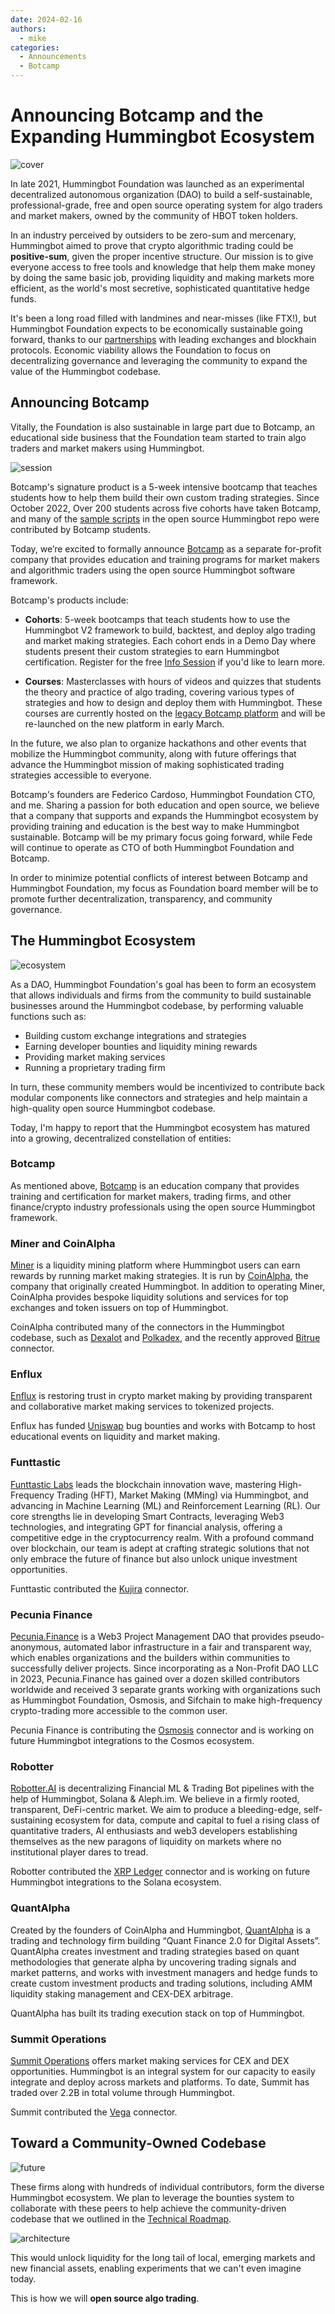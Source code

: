 ```yaml
---
date: 2024-02-16
authors:
  - mike
categories:
  - Announcements
  - Botcamp
---
```


# Announcing Botcamp and the Expanding Hummingbot Ecosystem

![cover](cover.webp)

In late 2021, Hummingbot Foundation was launched as an experimental decentralized autonomous organization (DAO) to build a self-sustainable, professional-grade, free and open source operating system for algo traders and market makers, owned by the community of HBOT token holders.

In an industry perceived by outsiders to be zero-sum and mercenary, Hummingbot aimed to prove that crypto algorithmic trading could be **positive-sum**, given the proper incentive structure. Our mission is to give everyone access to free tools and knowledge that help them make money by doing the same basic job, providing liquidity and making markets more efficient, as the world's most secretive, sophisticated quantitative hedge funds. 

It's been a long road filled with landmines and near-misses (like FTX!), but Hummingbot Foundation expects to be economically sustainable going forward, thanks to our [partnerships](/about/sponsors/) with leading exchanges and blockhain protocols. Economic viability allows the Foundation to focus on decentralizing governance and leveraging the community to expand the value of the Hummingbot codebase.

## Announcing Botcamp

Vitally, the Foundation is also sustainable in large part due to Botcamp, an educational side business that the Foundation team started to train algo traders and market makers using Hummingbot.

![session](session.png)

Botcamp's signature product is a 5-week intensive bootcamp that teaches students how to help them build their own custom trading strategies. Since October 2022, Over 200 students across five cohorts have taken Botcamp, and many of the [sample scripts](https://github.com/hummingbot/hummingbot/tree/master/scripts/archived_scripts/community_scripts) in the open source Hummingbot repo were contributed by Botcamp students.

Today, we’re excited to formally announce [Botcamp](https://www.botcamp.xyz) as a separate for-profit company that provides education and training programs for market makers and algorithmic traders using the open source Hummingbot software framework. 

Botcamp's products include:

<!-- more -->

* **Cohorts**: 5-week bootcamps that teach students how to use the Hummingbot V2 framework to build, backtest, and deploy algo trading and market making strategies. Each cohort ends in a Demo Day where students present their custom strategies to earn Hummingbot certification. Register for the free [Info Session](https://www.botcamp.xyz/event/botcamp-info-session-4/register) if you'd like to learn more.

- **Courses**: Masterclasses with hours of videos and quizzes that students the theory and practice of algo trading, covering various types of strategies and how to design and deploy them with Hummingbot. These courses are currently hosted on the [legacy Botcamp platform](https://botcamp.hummingbot.org) and will be re-launched on the new platform in early March.

In the future, we also plan to organize hackathons and other events that mobilize the Hummingbot community, along with future offerings that advance the Hummingbot mission of making sophisticated trading strategies accessible to everyone.

Botcamp's founders are Federico Cardoso, Hummingbot Foundation CTO, and me. Sharing a passion for both education and open source, we believe that a company that supports and expands the Hummingbot ecosystem by providing training and education is the best way to make Hummingbot sustainable. Botcamp will be my primary focus going forward, while Fede will continue to operate as CTO of both Hummingbot Foundation and Botcamp.

In order to minimize potential conflicts of interest between Botcamp and Hummingbot Foundation, my focus as Foundation board member will be to promote further decentralization, transparency, and community governance.

## The Hummingbot Ecosystem

![ecosystem](ecosystem.png)

As a DAO, Hummingbot Foundation's goal has been to form an ecosystem that allows individuals and firms from the community to build sustainable businesses around the Hummingbot codebase, by performing valuable functions such as:

* Building custom exchange integrations and strategies
* Earning developer bounties and liquidity mining rewards
* Providing market making services
* Running a proprietary trading firm

In turn, these community members would be incentivized to contribute back modular components like connectors and strategies and help maintain a high-quality open source Hummingbot codebase. 

Today, I'm happy to report that the Hummingbot ecosystem has matured into a growing, decentralized constellation of entities:

### Botcamp

As mentioned above, [Botcamp](https://www.botcamp.xyz) is an education company that provides training and certification for market makers, trading firms, and other finance/crypto industry professionals using the open source Hummingbot framework.

### Miner and CoinAlpha

[Miner](https://miner.hummingbot.io) is a liquidity mining platform where Hummingbot users can earn rewards by running market making strategies. It is run by [CoinAlpha](https://coinalpha.com), the company that originally created Hummingbot. In addition to operating Miner, CoinAlpha provides bespoke liquidity solutions and services for top exchanges and token issuers on top of Hummingbot.

CoinAlpha contributed many of the connectors in the Hummingbot codebase, such as [Dexalot](/exchanges/dexalot) and [Polkadex](/exchanges/polkadex), and the recently approved [Bitrue](https://snapshot.org/#/hbot-ncp.eth/proposal/0x12d5a28f97e6ad6809f176a00fa665aa3fe2127dd1ccb72fe42a791bd8606761) connector.

### Enflux

[Enflux](https://www.enflux.io/) is restoring trust in crypto market making by providing transparent and collaborative market making services to tokenized projects.

Enflux has funded [Uniswap](/exchanges/connector) bug bounties and works with Botcamp to host educational events on liquidity and market making.

### Funttastic

[Funttastic Labs](https://www.funttastic.com) leads the blockchain innovation wave, mastering High-Frequency Trading (HFT), Market Making (MMing) via Hummingbot, and advancing in Machine Learning (ML) and Reinforcement Learning (RL). Our core strengths lie in developing Smart Contracts, leveraging Web3 technologies, and integrating GPT for financial analysis, offering a competitive edge in the cryptocurrency realm. With a profound command over blockchain, our team is adept at crafting strategic solutions that not only embrace the future of finance but also unlock unique investment opportunities.

Funttastic contributed the [Kujira](/exchanges/kujira) connector.

### Pecunia Finance

[Pecunia.Finance](https://pecuniafinance.com/) is a Web3 Project Management DAO that provides pseudo-anonymous, automated labor infrastructure in a fair and transparent way, which enables organizations and the builders within communities to successfully deliver projects. Since incorporating as a Non-Profit DAO LLC in 2023, Pecunia.Finance has gained over a dozen skilled contributors worldwide and received 3 separate grants working with organizations such as Hummingbot Foundation, Osmosis, and Sifchain to make high-frequency crypto-trading more accessible to the common user. 

Pecunia Finance is contributing the [Osmosis](https://snapshot.org/#/hbot-ncp.eth/proposal/0x2e159b270c17ac68f47774a7dc6741aab48b638274cfc6519d38b1847351901a) connector and is working on future Hummingbot integrations to the Cosmos ecosystem.

### Robotter

[Robotter.AI](https://robotter.ai) is decentralizing Financial ML & Trading Bot pipelines with the help of Hummingbot, Solana & Aleph.im. We believe in a firmly rooted, transparent, DeFi-centric market. We aim to produce a bleeding-edge, self-sustaining ecosystem for data, compute and capital to fuel a rising class of quantitative traders, AI enthusiasts and web3 developers establishing themselves as the new paragons of liquidity on markets where no institutional player dares to tread.

Robotter contributed the [XRP Ledger](/exchanges/xrpl) connector and is working on future Hummingbot integrations to the Solana ecosystem.

### QuantAlpha

Created by the founders of CoinAlpha and Hummingbot, [QuantAlpha](https://quantalpha.ai) is a trading and technology firm building “Quant Finance 2.0 for Digital Assets”. QuantAlpha creates investment and trading strategies based on quant methodologies that generate alpha by uncovering trading signals and market patterns, and works with investment managers and hedge funds to create custom investment products and trading solutions, including AMM liquidity staking management and CEX-DEX arbitrage. 

QuantAlpha has built its trading execution stack on top of Hummingbot.

### Summit Operations

[Summit Operations](https://summitoperations.co/) offers market making services for CEX and DEX opportunities. Hummingbot is an integral system for our capacity to easily integrate and deploy across markets and platforms. To date, Summit has traded over 2.2B in total volume through Hummingbot.

Summit contributed the [Vega](/exchanges/vega) connector.

## Toward a Community-Owned Codebase

![future](future.png)

These firms along with  hundreds of individual contributors, form the diverse Hummingbot ecosystem. We plan to leverage the bounties system to collaborate with these peers to help achieve the community-driven codebase that we outlined in the [Technical Roadmap](/blog/hummingbot-2024-technical-roadmap-innovating-for-the-future/).

![architecture](architecture.png)

This would unlock liquidity for the long tail of local, emerging markets and new financial assets, enabling experiments that we can't even imagine today. 

This is how we will **open source algo trading**.
